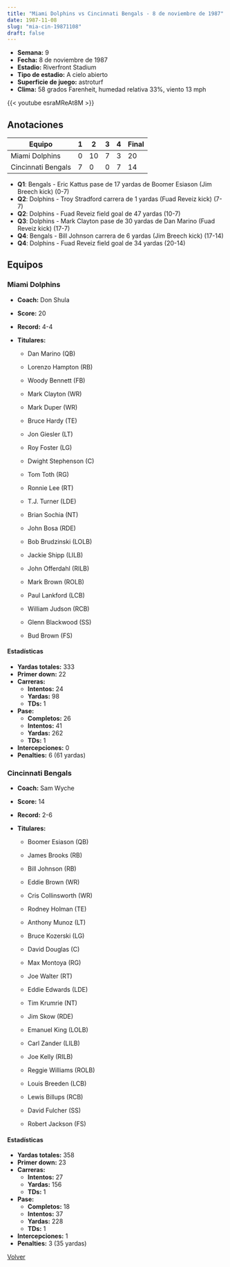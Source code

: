 ```yaml
---
title: "Miami Dolphins vs Cincinnati Bengals - 8 de noviembre de 1987"
date: 1987-11-08
slug: "mia-cin-19871108"
draft: false
---
```


- **Semana:** 9
- **Fecha:** 8 de noviembre de 1987
- **Estadio:** Riverfront Stadium
- **Tipo de estadio:** A cielo abierto
- **Superficie de juego:** astroturf
- **Clima:** 58 grados Farenheit, humedad relativa 33%, viento 13 mph


{{< youtube esraMReAt8M >}}


## Anotaciones
| Equipo | 1 | 2 | 3 | 4 | Final |
|--------|---|---|---|---|-------|
| Miami Dolphins  | 0 | 10 | 7 | 3  | 20 |
| Cincinnati Bengals  | 7 | 0 | 0 | 7  | 14 |
- **Q1**: Bengals - Eric Kattus pase de 17 yardas de Boomer Esiason (Jim Breech kick) (0-7)
- **Q2**: Dolphins - Troy Stradford carrera de 1 yardas (Fuad Reveiz kick) (7-7)
- **Q2**: Dolphins - Fuad Reveiz field goal de 47 yardas (10-7)
- **Q3**: Dolphins - Mark Clayton pase de 30 yardas de Dan Marino (Fuad Reveiz kick) (17-7)
- **Q4**: Bengals - Bill Johnson carrera de 6 yardas (Jim Breech kick) (17-14)
- **Q4**: Dolphins - Fuad Reveiz field goal de 34 yardas (20-14)


## Equipos


### Miami Dolphins
* **Coach:** Don Shula
* **Score:** 20
* **Record:** 4-4
* **Titulares:** 

  * Dan Marino (QB) 

  * Lorenzo Hampton (RB) 

  * Woody Bennett (FB) 

  * Mark Clayton (WR) 

  * Mark Duper (WR) 

  * Bruce Hardy (TE) 

  * Jon Giesler (LT) 

  * Roy Foster (LG) 

  * Dwight Stephenson (C) 

  * Tom Toth (RG) 

  * Ronnie Lee (RT) 

  * T.J. Turner (LDE) 

  * Brian Sochia (NT) 

  * John Bosa (RDE) 

  * Bob Brudzinski (LOLB) 

  * Jackie Shipp (LILB) 

  * John Offerdahl (RILB) 

  * Mark Brown (ROLB) 

  * Paul Lankford (LCB) 

  * William Judson (RCB) 

  * Glenn Blackwood (SS) 

  * Bud Brown (FS) 

#### Estadísticas
* **Yardas totales:** 333
* **Primer down:** 22
* **Carreras:**
  * **Intentos:** 24
  * **Yardas:** 98
  * **TDs:** 1
* **Pase:**
  * **Completos:** 26
  * **Intentos:** 41
  * **Yardas:** 262
  * **TDs:** 1
* **Intercepciones:** 0
* **Penalties:** 6 (61 yardas)

### Cincinnati Bengals
* **Coach:** Sam Wyche
* **Score:** 14
* **Record:** 2-6
* **Titulares:** 

  * Boomer Esiason (QB) 

  * James Brooks (RB) 

  * Bill Johnson (RB) 

  * Eddie Brown (WR) 

  * Cris Collinsworth (WR) 

  * Rodney Holman (TE) 

  * Anthony Munoz (LT) 

  * Bruce Kozerski (LG) 

  * David Douglas (C) 

  * Max Montoya (RG) 

  * Joe Walter (RT) 

  * Eddie Edwards (LDE) 

  * Tim Krumrie (NT) 

  * Jim Skow (RDE) 

  * Emanuel King (LOLB) 

  * Carl Zander (LILB) 

  * Joe Kelly (RILB) 

  * Reggie Williams (ROLB) 

  * Louis Breeden (LCB) 

  * Lewis Billups (RCB) 

  * David Fulcher (SS) 

  * Robert Jackson (FS) 

#### Estadísticas
* **Yardas totales:** 358
* **Primer down:** 23
* **Carreras:**
  * **Intentos:** 27
  * **Yardas:** 156
  * **TDs:** 1
* **Pase:**
  * **Completos:** 18
  * **Intentos:** 37
  * **Yardas:** 228
  * **TDs:** 1
* **Intercepciones:** 1
* **Penalties:** 3 (35 yardas)


[Volver](/historia/1987)
